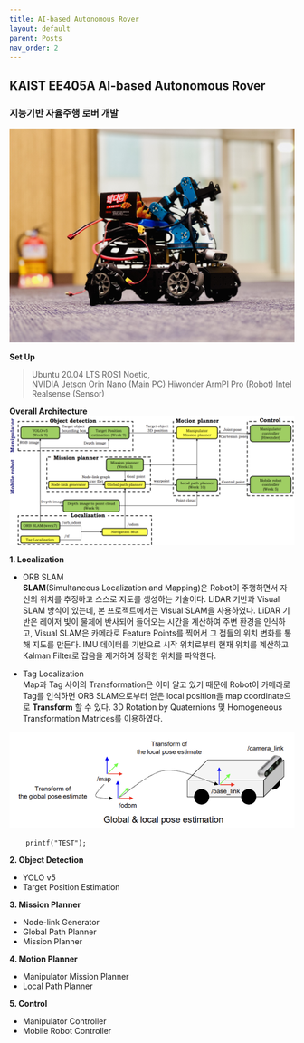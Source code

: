 ```yaml
---
title: AI-based Autonomous Rover
layout: default
parent: Posts
nav_order: 2
---
```


## KAIST EE405A AI-based Autonomous Rover  
### 지능기반 자율주행 로버 개발  


![robot](../images/robot.jpg)  


<Main Task: Avoid Obstacles and Remove Landmines>


**Set Up**  
> Ubuntu 20.04 LTS
> ROS1 Noetic,  
> NVIDIA Jetson Orin Nano (Main PC)
> Hiwonder ArmPI Pro (Robot)
> Intel Realsense (Sensor)  


**Overall Architecture**  
![overall architecture](../images/overall_architecture.png)  



**1. Localization**  

- ORB SLAM  
  **SLAM**(Simultaneous Localization and Mapping)은 Robot이 주행하면서 자신의 위치를 추정하고 스스로 지도를 생성하는 기술이다. LiDAR 기반과 Visual SLAM 방식이 있는데, 본 프로젝트에서는 Visual SLAM을 사용하였다. LiDAR 기반은 레이저 빛이 물체에 반사되어 들어오는 시간을 계산하여 주변 환경을 인식하고, Visual SLAM은 카메라로 Feature Points를 찍어서 그 점들의 위치 변화를 통해 지도를 만든다. IMU 데이터를 기반으로 시작 위치로부터 현재 위치를 계산하고 Kalman Filter로 잡음을 제거하여 정확한 위치를 파악한다.

- Tag Localization  
  Map과 Tag 사이의 Transformation은 이미 알고 있기 때문에 Robot이 카메라로 Tag를 인식하면 ORB SLAM으로부터 얻은 local position을 map coordinate으로 **Transform** 할 수 있다. 3D Rotation by Quaternions 및 Homogeneous Transformation Matrices를 이용하였다.

![Frame Transformation](../images/TF.png) 

```
    printf("TEST");
```

**2. Object Detection**  
- YOLO v5
- Target Position Estimation

**3. Mission Planner**
- Node-link Generator
- Global Path Planner
- Mission Planner

**4. Motion Planner**
- Manipulator Mission Planner
- Local Path Planner

**5. Control**
- Manipulator Controller
- Mobile Robot Controller


